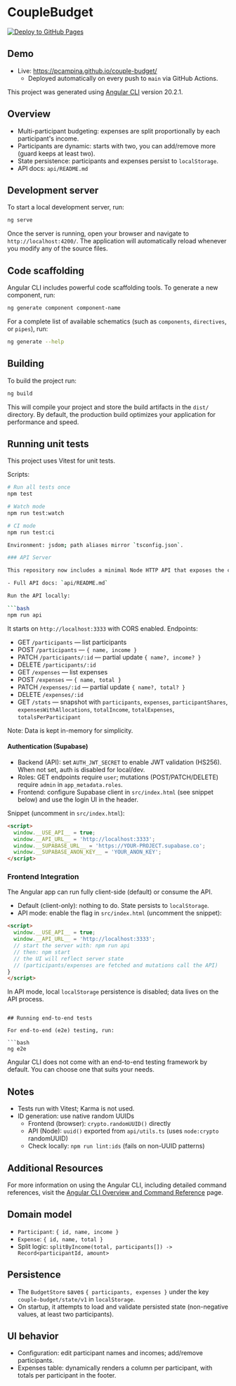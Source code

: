 # CoupleBudget

[![Deploy to GitHub Pages](https://github.com/pcampina/couple-budget/actions/workflows/deploy-pages.yml/badge.svg)](https://github.com/pcampina/couple-budget/actions/workflows/deploy-pages.yml)

## Demo

- Live: https://pcampina.github.io/couple-budget/
  - Deployed automatically on every push to `main` via GitHub Actions.

This project was generated using [Angular CLI](https://github.com/angular/angular-cli) version 20.2.1.

## Overview

- Multi-participant budgeting: expenses are split proportionally by each participant's income.
- Participants are dynamic: starts with two, you can add/remove more (guard keeps at least two).
- State persistence: participants and expenses persist to `localStorage`.
- API docs: `api/README.md`

## Development server

To start a local development server, run:

```bash
ng serve
```

Once the server is running, open your browser and navigate to `http://localhost:4200/`. The application will automatically reload whenever you modify any of the source files.

## Code scaffolding

Angular CLI includes powerful code scaffolding tools. To generate a new component, run:

```bash
ng generate component component-name
```

For a complete list of available schematics (such as `components`, `directives`, or `pipes`), run:

```bash
ng generate --help
```

## Building

To build the project run:

```bash
ng build
```

This will compile your project and store the build artifacts in the `dist/` directory. By default, the production build optimizes your application for performance and speed.

## Running unit tests

This project uses Vitest for unit tests.

Scripts:

```bash
# Run all tests once
npm test

# Watch mode
npm run test:watch

# CI mode
npm run test:ci

Environment: jsdom; path aliases mirror `tsconfig.json`.

### API Server

This repository now includes a minimal Node HTTP API that exposes the core budgeting features (participants, expenses, allocations) with no external dependencies.

- Full API docs: `api/README.md`

Run the API locally:

```bash
npm run api
```

It starts on `http://localhost:3333` with CORS enabled. Endpoints:

- GET `/participants` — list participants
- POST `/participants` — `{ name, income }`
- PATCH `/participants/:id` — partial update `{ name?, income? }`
- DELETE `/participants/:id`
- GET `/expenses` — list expenses
- POST `/expenses` — `{ name, total }`
- PATCH `/expenses/:id` — partial update `{ name?, total? }`
- DELETE `/expenses/:id`
- GET `/stats` — snapshot with `participants`, `expenses`, `participantShares`, `expensesWithAllocations`, `totalIncome`, `totalExpenses`, `totalsPerParticipant`

Note: Data is kept in-memory for simplicity.

#### Authentication (Supabase)

- Backend (API): set `AUTH_JWT_SECRET` to enable JWT validation (HS256). When not set, auth is disabled for local/dev.
- Roles: GET endpoints require `user`; mutations (POST/PATCH/DELETE) require `admin` in `app_metadata.roles`.
- Frontend: configure Supabase client in `src/index.html` (see snippet below) and use the login UI in the header.

Snippet (uncomment in `src/index.html`):

```html
<script>
  window.__USE_API__ = true;
  window.__API_URL__ = 'http://localhost:3333';
  window.__SUPABASE_URL__ = 'https://YOUR-PROJECT.supabase.co';
  window.__SUPABASE_ANON_KEY__ = 'YOUR_ANON_KEY';
</script>
```

### Frontend Integration

The Angular app can run fully client-side (default) or consume the API.

- Default (client-only): nothing to do. State persists to `localStorage`.
- API mode: enable the flag in `src/index.html` (uncomment the snippet):

```html
<script>
  window.__USE_API__ = true;
  window.__API_URL__ = 'http://localhost:3333';
  // start the server with: npm run api
  // then: npm start
  // the UI will reflect server state
  // (participants/expenses are fetched and mutations call the API)
}
</script>
```

In API mode, local `localStorage` persistence is disabled; data lives on the API process.
```

## Running end-to-end tests

For end-to-end (e2e) testing, run:

```bash
ng e2e
```

Angular CLI does not come with an end-to-end testing framework by default. You can choose one that suits your needs.

## Notes

- Tests run with Vitest; Karma is not used.
- ID generation: use native random UUIDs
  - Frontend (browser): `crypto.randomUUID()` directly
  - API (Node): `uuid()` exported from `api/utils.ts` (uses `node:crypto` randomUUID)
  - Check locally: `npm run lint:ids` (fails on non-UUID patterns)

## Additional Resources

For more information on using the Angular CLI, including detailed command references, visit the [Angular CLI Overview and Command Reference](https://angular.dev/tools/cli) page.

## Domain model

- `Participant`: `{ id, name, income }`
- `Expense`: `{ id, name, total }`
- Split logic: `splitByIncome(total, participants[]) -> Record<participantId, amount>`

## Persistence

- The `BudgetStore` saves `{ participants, expenses }` under the key `couple-budget/state/v1` in `localStorage`.
- On startup, it attempts to load and validate persisted state (non-negative values, at least two participants).

## UI behavior

- Configuration: edit participant names and incomes; add/remove participants.
- Expenses table: dynamically renders a column per participant, with totals per participant in the footer.
